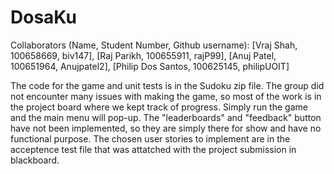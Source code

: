 # DosaKu
Collaborators (Name, Student Number, Github username): 
[Vraj Shah, 100658669, biv147], 
[Raj Parikh, 100655911, rajP99], 
[Anuj Patel, 100651964, Anujpatel2], 
[Philip Dos Santos, 100625145, philipUOIT]

The code for the game and unit tests is in the Sudoku zip file.
The group did not encounter many issues with making the game, so most of the work is in the project board where we kept track of progress.
Simply run the game and the main menu will pop-up.
The "leaderboards" and "feedback" button have not been implemented, so they are simply there for show and have no functional purpose.
The chosen user stories to implement are in the acceptence test file that was attatched with the project submission in blackboard. 


          
               
